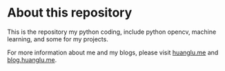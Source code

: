 # About this repository

This is the repository my python coding, include python opencv, machine learning, and some for my projects.

For more information about me and my blogs, please visit [huanglu.me](http://huanglu.me) and [blog.huanglu.me](http://blog.huanglu.me).
